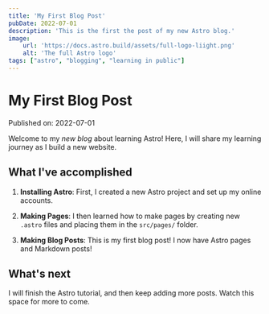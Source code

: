 ```yaml
---
title: 'My First Blog Post'
pubDate: 2022-07-01
description: 'This is the first the post of my new Astro blog.'
image:
    url: 'https://docs.astro.build/assets/full-logo-liight.png'
    alt: 'The full Astro logo'
tags: ["astro", "blogging", "learning in public"]
---
```

# My First Blog Post

Published on: 2022-07-01

Welcome to my _new blog_ about learning Astro! Here, I will share my learning journey as I build a new website.

## What I've accomplished

1. **Installing Astro**: First, I created a new Astro project and set up my online accounts.

2. **Making Pages**: I then learned how to make pages by creating new `.astro` files and placing them in the `src/pages/` folder.

3. **Making Blog Posts**: This is my first blog post! I now have Astro pages and Markdown posts!

## What's next

I will finish the Astro tutorial, and then keep adding more posts. Watch this space for more to come.